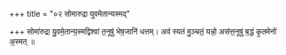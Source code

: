 +++
title = "०२ सोमारुद्रा युवमेतान्यस्मद्"

+++
सोमा॑रुद्रा यु॒वमे॒तान्य॒स्मद्विश्वा॑ त॒नूषु॑ भेष॒जानि॑ धत्तम्। अव॑ स्यतं मु॒ञ्चतं॒ यन्नो॒ अस॑त्त॒नूषु॑ ब॒द्धं कृ॒तमेनो॑ अ॒स्मत् ॥